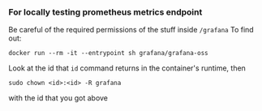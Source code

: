 ### For locally testing prometheus metrics endpoint
Be careful of the required permissions of the stuff inside `/grafana`
To find out:
```
docker run --rm -it --entrypoint sh grafana/grafana-oss
```
Look at the id that `id` command returns in the container's runtime, then 
```
sudo chown <id>:<id> -R grafana
```
with the id that you got above
